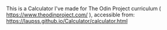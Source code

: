 This is a Calculator I've made for The Odin Project curriculum ( https://www.theodinproject.com/ ),
accessible from: https://laupss.github.io/Calculator/calculator.html